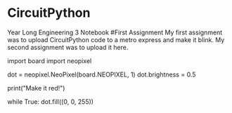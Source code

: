# CircuitPython
Year Long Engineering 3 Notebook
#First Assignment
My first assignment was to upload CircuitPython code to a metro express and make it blink. My second assignment was to upload it here.

import board
import neopixel

dot = neopixel.NeoPixel(board.NEOPIXEL, 1)
dot.brightness = 0.5 

print("Make it red!")

while True:
    dot.fill((0, 0, 255))
